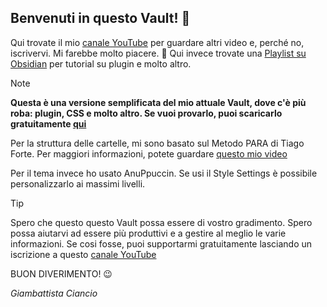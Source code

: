 
## Benvenuti in questo Vault! 👋

Qui trovate il mio [canale YouTube](https://www.youtube.com/@GiambattistaCiancio) per guardare altri video e, perché no, iscrivervi. Mi farebbe molto piacere. 🙏 Qui invece trovate una [Playlist su Obsidian](https://youtube.com/playlist?list=PLZBoOA4enayocyEuWybJw7RLkp749O6RH&si=yxyxNk2HOkQHgr7S) per tutorial su plugin e molto altro. 

> [!note]
> **Questa è una versione semplificata del mio attuale Vault, dove c'è più roba: plugin, CSS e molto altro. Se vuoi provarlo, puoi scaricarlo gratuitamente [qui](https://github.com/Nevelet/PARA-Vault/releases)** 
> 
> 
> Per la struttura delle cartelle, mi sono basato sul Metodo PARA di Tiago Forte. Per maggiori informazioni, potete guardare [questo mio video](https://youtu.be/UhWRNcEvS9M?si=UukActXtE2W64oFC) 
> 
> Per il tema invece ho usato AnuPpuccin. Se usi il Style Settings è possibile personalizzarlo ai massimi livelli.
> 

> [!Tip]
> Spero che questo questo Vault possa essere di vostro gradimento. Spero possa aiutarvi ad essere più produttivi e a gestire al meglio le varie informazioni. Se cosi fosse, puoi supportarmi gratuitamente lasciando un iscrizione a questo [canale YouTube](https://www.youtube.com/@GiambattistaCiancio) 
> 
> BUON DIVERIMENTO! 😉
> 
> _Giambattista Ciancio_




